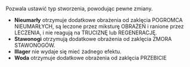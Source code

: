 Pozwala ustawić typ stworzenia, powodując pewne zmiany.
* **Nieumarły** otrzymuje dodatkowe obrażenia od zaklęcia POGROMCA NIEUMARŁYCH, są leczone przez miksturę OBRAŻEŃ i ranione przez LECZENIA, i nie reagują na TRUCIZNĘ lub REGENERACJĘ.
* **Stawonogi** otrzymują dodatkowe obrażenia od zaklęcia ZMORA STAWONOGÓW.
* **Illager** nie wydaje się mieć żadnego efektu.
* **Woda** otrzymuje dodatkowe obrażenia od zaklęcia PRZEBICIE 